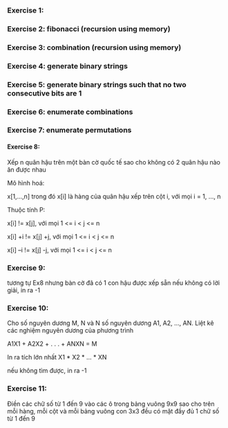 ### Exercise 1:
### Exercise 2: fibonacci (recursion using memory)
### Exercise 3: combination (recursion using memory)
### Exercise 4: generate binary strings
### Exercise 5: generate binary strings such that no two consecutive bits are 1
### Exercise 6: enumerate combinations
### Exercise 7: enumerate permutations
#### Exercise 8: 
Xếp n quân hậu trên một bàn cờ quốc tế
sao cho không có 2 quân hậu nào ăn được
nhau

Mô hình hoá:

x[1,...,n] trong đó x[i] là hàng của
quân hậu xếp trên cột i, với mọi i = 1, …, n

Thuộc tính P:

x[i] != x[j], với mọi 1 <= i < j <= n

x[i] +i != x[j] +j, với mọi 1 <= i < j <= n

x[i] –i != x[j] -j, với mọi 1 <= i < j <= n
### Exercise 9:
tương tự Ex8 nhưng bàn cờ đã có 1 con hậu được xếp sẵn
nếu không có lời giải, in ra -1
### Exercise 10:
Cho số nguyên dương M, N và N số nguyên dương A1, A2, …, AN. 
Liệt kê các nghiệm nguyên dương của phương trình

A1X1 + A2X2 + . . . + ANXN = M

In ra tích lớn nhất X1 * X2 * ... * XN

nếu không tìm được, in ra -1
### Exercise 11:
Điền các chữ số từ 1 đến 9 vào các ô
trong bảng vuông 9x9 sao cho trên mỗi
hàng, mỗi cột và mỗi bảng vuông con
3x3 đều có mặt đầy đủ 1 chữ số từ 1
đến 9
